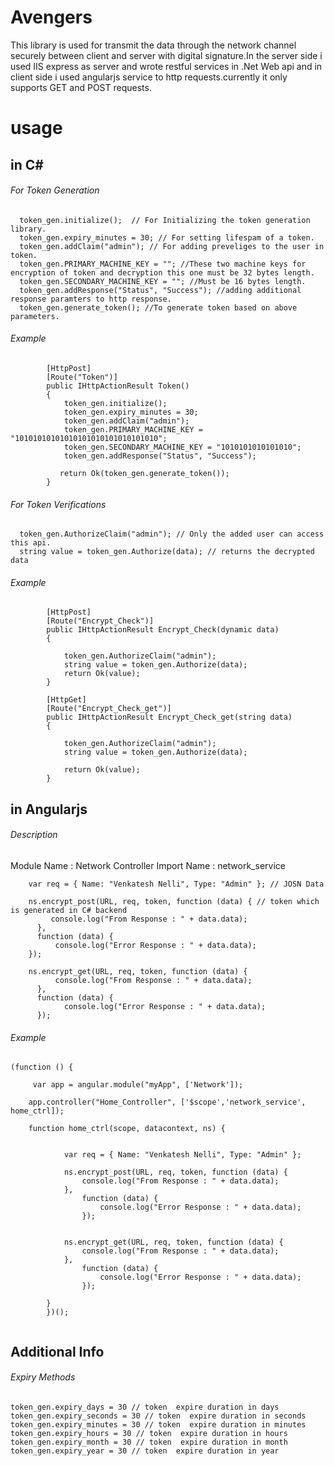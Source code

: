 # Avengers

This library is used for transmit the data through the network channel securely between client and server with digital signature.In the server side i used IIS express as server and wrote restful services in .Net Web api and in client side i used angularjs service to http requests.currently it only supports GET and POST requests.

# usage

## in C#

###### For Token Generation

```
  token_gen.initialize();  // For Initializing the token generation library.
  token_gen.expiry_minutes = 30; // For setting lifespam of a token. 
  token_gen.addClaim("admin"); // For adding preveliges to the user in token. 
  token_gen.PRIMARY_MACHINE_KEY = ""; //These two machine keys for encryption of token and decryption this one must be 32 bytes length.
  token_gen.SECONDARY_MACHINE_KEY = ""; //Must be 16 bytes length.
  token_gen.addResponse("Status", "Success"); //adding additional response paramters to http response.
  token_gen.generate_token(); //To generate token based on above parameters.
```
###### Example

```
        [HttpPost]
        [Route("Token")]
        public IHttpActionResult Token()
        {
            token_gen.initialize();
            token_gen.expiry_minutes = 30;
            token_gen.addClaim("admin");
            token_gen.PRIMARY_MACHINE_KEY = "10101010101010101010101010101010";
            token_gen.SECONDARY_MACHINE_KEY = "1010101010101010";
            token_gen.addResponse("Status", "Success");

           return Ok(token_gen.generate_token());
        }
   ```     

###### For Token Verifications
```
  token_gen.AuthorizeClaim("admin"); // Only the added user can access this api. 
  string value = token_gen.Authorize(data); // returns the decrypted data
```
###### Example 

```
        [HttpPost]
        [Route("Encrypt_Check")]
        public IHttpActionResult Encrypt_Check(dynamic data)
        {

            token_gen.AuthorizeClaim("admin");
            string value = token_gen.Authorize(data);
            return Ok(value);
        }

        [HttpGet]
        [Route("Encrypt_Check_get")]
        public IHttpActionResult Encrypt_Check_get(string data)
        {

            token_gen.AuthorizeClaim("admin");
            string value = token_gen.Authorize(data);

            return Ok(value);
        }
```

## in Angularjs

###### Description

Module Name : Network
Controller Import Name : network_service

```
    var req = { Name: "Venkatesh Nelli", Type: "Admin" }; // JOSN Data
    
    ns.encrypt_post(URL, req, token, function (data) { // token which is generated in C# backend 
         console.log("From Response : " + data.data);
      },
      function (data) {
          console.log("Error Response : " + data.data);
    });

    ns.encrypt_get(URL, req, token, function (data) {
          console.log("From Response : " + data.data);
      },
      function (data) {
            console.log("Error Response : " + data.data);
      });

```

###### Example

```
(function () {

     var app = angular.module("myApp", ['Network']);

    app.controller("Home_Controller", ['$scope','network_service', home_ctrl]);

    function home_ctrl(scope, datacontext, ns) {


            var req = { Name: "Venkatesh Nelli", Type: "Admin" };

            ns.encrypt_post(URL, req, token, function (data) {
                console.log("From Response : " + data.data);
            },
                function (data) {
                    console.log("Error Response : " + data.data);
                });


            ns.encrypt_get(URL, req, token, function (data) {
                console.log("From Response : " + data.data);
            },
                function (data) {
                    console.log("Error Response : " + data.data);
                });

        }
        })();
        
```

## Additional Info

###### Expiry Methods
```
token_gen.expiry_days = 30 // token  expire duration in days 
token_gen.expiry_seconds = 30 // token  expire duration in seconds
token_gen.expiry_minutes = 30 // token  expire duration in minutes
token_gen.expiry_hours = 30 // token  expire duration in hours
token_gen.expiry_month = 30 // token  expire duration in month
token_gen.expiry_year = 30 // token  expire duration in year
```


